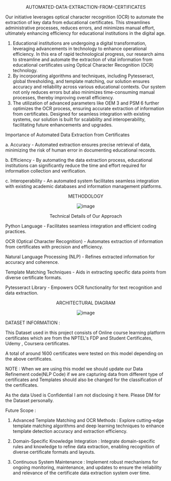<div align="center">
AUTOMATED-DATA-EXTRACTION-FROM-CERTIFICATES
</div>

Our initiative leverages optical character recognition (OCR) to automate the extraction of key data from educational certificates. This streamlines administrative processes, reduces errors, and minimizes manual effort, ultimately enhancing efficiency for educational institutions in the digital age.

1. Educational institutions are undergoing a digital transformation, leveraging advancements in technology to enhance operational efficiency. In this era of rapid technological progress, our research aims to streamline and automate the extraction of vital information from educational certificates using Optical Character Recognition (OCR) technology.
2. By incorporating algorithms and techniques, including Pytesseract, global thresholding, and template matching, our solution ensures accuracy and reliability across various educational contexts. Our system not only reduces errors but also minimizes time-consuming manual processes, thereby improving overall efficiency.
3. The utilization of advanced parameters like OEM 3 and PSM 6 further optimizes the OCR process, ensuring accurate extraction of information from certificates. Designed for seamless integration with existing systems, our solution is built for scalability and interoperability, facilitating future enhancements and upgrades.

Importance of Automated Data Extraction from Certificates

a. Accuracy - Automated extraction ensures precise retrieval of data, minimizing the risk of human error in documenting educational records.

b. Efficiency - By automating the data extraction process, educational institutions can significantly reduce the time and effort required for information collection and verification.

c. Interoperability - An automated system facilitates seamless integration with existing academic databases and information management platforms.




<div align="center">
METHODOLOGY
</div>
<div align="center">
  
  ![image](https://github.com/user-attachments/assets/e9e60205-c1f1-4bb8-9a6a-3aa4c70d7bc9)
</div>
<div align="center">
Technical Details of Our Approach 
</div>

Python Language - Facilitates seamless integration and efficient coding practices.

OCR (Optical Character Recognition) - Automates extraction of information from certificates with precision and efficiency.

Natural Language Processing (NLP) - Refines extracted information for accuracy and coherence.

Template Matching Techniques - Aids in extracting specific data points from diverse certificate formats.

Pytesseract Library - Empowers OCR functionality for text recognition and data extraction.

<div align="center">
ARCHITECTURAL DIAGRAM
</div>

<div align="center">
  
![image](https://github.com/user-attachments/assets/117ac717-40f0-4e9a-b08b-48f0dcb060b4)
</div>


DATASET INFORMATION :

This Dataset used in this project consists of Online course learning platform certificates which are from the NPTEL's FDP and Student Certificates, Udemy , Coursera certificates.

A total of around 1600 certificates were tested on this model depending on the above certificates.

NOTE : When we are using this model we should update our Data Refinement code(NLP Code) if we are capturing data from different type of certificates and Templates should also be changed for the classification of the certificates.


As the data Used is Confidential I am not disclosing it here. Please DM for the Dataset personally.

Future Scope : 

1. Advanced Template Matching and OCR Methods : Explore cutting-edge template matching algorithms and deep learning techniques to enhance template detection accuracy and extraction efficiency.
   
2. Domain-Specific Knowledge Integration : Integrate domain-specific rules and knowledge to refine data extraction, enabling recognition of diverse certificate formats and layouts.
   
3. Continuous System Maintenance : Implement robust mechanisms for ongoing monitoring, maintenance, and updates to ensure the reliability and relevance of the certificate data extraction system over time.

